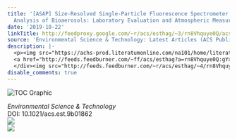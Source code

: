 ```yaml
---
title: '[ASAP] Size-Resolved Single-Particle Fluorescence Spectrometer for Real-Time
  Analysis of Bioaerosols: Laboratory Evaluation and Atmospheric Measurements'
date: '2019-10-22'
linkTitle: http://feedproxy.google.com/~r/acs/esthag/~3/rn8Vhquye0Q/acs.est.9b01862
source: 'Environmental Science & Technology: Latest Articles (ACS Publications)'
description: |-
  <p><img src="https://achs-prod.literatumonline.com/na101/home/literatum/publisher/achs/journals/content/esthag/0/esthag.ahead-of-print/acs.est.9b01862/20191022/images/medium/es9b01862_0006.gif" alt="TOC Graphic"/></p><div><cite>Environmental Science & Technology</cite></div><div>DOI: 10.1021/acs.est.9b01862</div><div class="feedflare">
  <a href="http://feeds.feedburner.com/~ff/acs/esthag?a=rn8Vhquye0Q:gYx4geLmRyE:yIl2AUoC8zA"><img src="http://feeds.feedburner.com/~ff/acs/esthag?d=yIl2AUoC8zA" border="0"></img></a>
  </div><img src="http://feeds.feedburner.com/~r/acs/esthag/~4/rn8Vhquye0Q" ...
disable_comments: true
---
```

<p><img src="https://achs-prod.literatumonline.com/na101/home/literatum/publisher/achs/journals/content/esthag/0/esthag.ahead-of-print/acs.est.9b01862/20191022/images/medium/es9b01862_0006.gif" alt="TOC Graphic"/></p><div><cite>Environmental Science & Technology</cite></div><div>DOI: 10.1021/acs.est.9b01862</div><div class="feedflare">
<a href="http://feeds.feedburner.com/~ff/acs/esthag?a=rn8Vhquye0Q:gYx4geLmRyE:yIl2AUoC8zA"><img src="http://feeds.feedburner.com/~ff/acs/esthag?d=yIl2AUoC8zA" border="0"></img></a>
</div><img src="http://feeds.feedburner.com/~r/acs/esthag/~4/rn8Vhquye0Q" ...